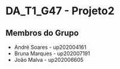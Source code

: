 # DA_T1_G47 - Projeto2

## Membros do Grupo

- André Soares - up202004161
- Bruna Marques - up202007191
- João Malva - up202006605
